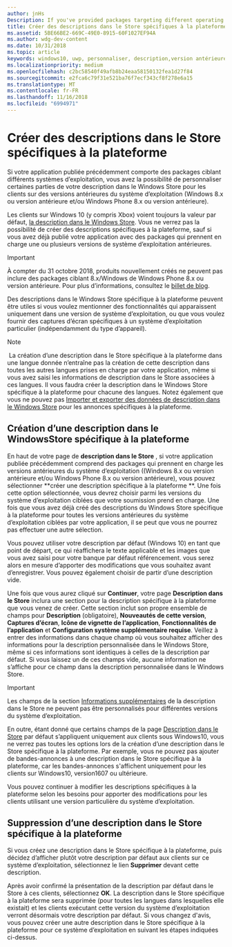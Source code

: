 ```yaml
---
author: jnHs
Description: If you've provided packages targeting different operating systems, you have the option to customize parts of your Store listing for different targeted operating systems.
title: Créer des descriptions dans le Store spécifiques à la plateforme
ms.assetid: 5BE66BE2-669C-49E0-8915-60F1027EF94A
ms.author: wdg-dev-content
ms.date: 10/31/2018
ms.topic: article
keywords: windows10, uwp, personnaliser, description,version antérieure
ms.localizationpriority: medium
ms.openlocfilehash: c2bc58540f49afb8b24eaa58150132fea1d27f84
ms.sourcegitcommit: e2fca6c79f31e521ba76f7ecf343cf8f278e6a15
ms.translationtype: MT
ms.contentlocale: fr-FR
ms.lasthandoff: 11/16/2018
ms.locfileid: "6994971"
---
```

# <a name="create-platform-specific-store-listings"></a>Créer des descriptions dans le Store spécifiques à la plateforme


Si votre application publiée précédemment comporte des packages ciblant différents systèmes d’exploitation, vous avez la possibilité de personnaliser certaines parties de votre description dans le Windows Store pour les clients sur des versions antérieures du système d’exploitation (Windows 8.x ou version antérieure et/ou Windows Phone 8.x ou version antérieure). 

Les clients sur Windows 10 (y compris Xbox) voient toujours la valeur par défaut, [la description dans le Windows Store](create-app-store-listings.md). Vous ne verrez pas la possibilité de créer des descriptions spécifiques à la plateforme, sauf si vous avez déjà publié votre application avec des packages qui prennent en charge une ou plusieurs versions de système d’exploitation antérieures. 

> [!IMPORTANT]
> À compter du 31 octobre 2018, produits nouvellement créés ne peuvent pas inclure des packages ciblant 8.x/Windows de Windows Phone 8.x ou version antérieure. Pour plus d’informations, consultez le [billet de blog](https://blogs.windows.com/buildingapps/2018/08/20/important-dates-regarding-apps-with-windows-phone-8-x-and-earlier-and-windows-8-8-1-packages-submitted-to-microsoft-store/#SzKghBbqDMlmAO4c.97).

Des descriptions dans le Windows Store spécifique à la plateforme peuvent être utiles si vous voulez mentionner des fonctionnalités qui apparaissent uniquement dans une version de système d’exploitation, ou que vous voulez fournir des captures d’écran spécifiques à un système d’exploitation particulier (indépendamment du type d’appareil).

> [!NOTE]
> La création d’une description dans le Store spécifique à la plateforme dans une langue donnée n’entraîne pas la création de cette description dans toutes les autres langues prises en charge par votre application, même si vous avez saisi les informations de description dans le Store associées à ces langues. Il vous faudra créer la description dans le Windows Store spécifique à la plateforme pour chacune des langues. Notez également que vous ne pouvez pas [Importer et exporter des données de description dans le Windows Store](import-and-export-store-listings.md) pour les annonces spécifiques à la plateforme.


## <a name="creating-a-platform-specific-store-listing"></a>Création d’une description dans le WindowsStore spécifique à la plateforme

En haut de votre page de **description dans le Store** , si votre application publiée précédemment comprend des packages qui prennent en charge les versions antérieures du système d’exploitation ((Windows 8.x ou version antérieure et/ou Windows Phone 8.x ou version antérieure), vous pouvez sélectionner **créer une description spécifique à la plateforme **. Une fois cette option sélectionnée, vous devrez choisir parmi les versions du système d’exploitation ciblées que votre soumission prend en charge. Une fois que vous avez déjà créé des descriptions du Windows Store spécifique à la plateforme pour toutes les versions antérieures du système d’exploitation ciblées par votre application, il se peut que vous ne pourrez pas effectuer une autre sélection.

Vous pouvez utiliser votre description par défaut (Windows 10) en tant que point de départ, ce qui réaffichera le texte applicable et les images que vous avez saisi pour votre banque par défaut référencement. vous serez alors en mesure d’apporter des modifications que vous souhaitez avant d’enregistrer. Vous pouvez également choisir de partir d’une description vide.

Une fois que vous aurez cliqué sur **Continuer**, votre page **Description dans le Store** inclura une section pour la description spécifique à la plateforme que vous venez de créer. Cette section inclut son propre ensemble de champs pour **Description** (obligatoire), **Nouveautés de cette version**, **Captures d’écran**, **Icône de vignette de l’application**, **Fonctionnalités de l’application** et **Configuration système supplémentaire requise**. Veillez à entrer des informations dans chaque champ où vous souhaitez afficher des informations pour la description personnalisée dans le Windows Store, même si ces informations sont identiques à celles de la description par défaut. Si vous laissez un de ces champs vide, aucune information ne s’affiche pour ce champ dans la description personnalisée dans le Windows Store.

> [!IMPORTANT]
> Les champs de la section [Informations supplémentaires](create-app-store-listings.md#additional-information) de la description dans le Store ne peuvent pas être personnalisés pour différentes versions du système d’exploitation.
> 
> En outre, étant donné que certains champs de la page [Description dans le Store](create-app-store-listings.md) par défaut s’appliquent uniquement aux clients sous Windows10, vous ne verrez pas toutes les options lors de la création d’une description dans le Store spécifique à la plateforme. Par exemple, vous ne pouvez pas ajouter de bandes-annonces à une description dans le Store spécifique à la plateforme, car les bandes-annonces s'affichent uniquement pour les clients sur Windows10, version1607 ou ultérieure. 

Vous pouvez continuer à modifier les descriptions spécifiques à la plateforme selon les besoins pour apporter des modifications pour les clients utilisant une version particulière du système d’exploitation.


## <a name="removing-a-platform-specific-store-listing"></a>Suppression d’une description dans le Store spécifique à la plateforme

Si vous créez une description dans le Store spécifique à la plateforme, puis décidez d’afficher plutôt votre description par défaut aux clients sur ce système d’exploitation, sélectionnez le lien **Supprimer** devant cette description.

Après avoir confirmé la présentation de la description par défaut dans le Store à ces clients, sélectionnez **OK**. La description dans le Store spécifique à la plateforme sera supprimée (pour toutes les langues dans lesquelles elle existait) et les clients exécutant cette version du système d’exploitation verront désormais votre description par défaut. Si vous changez d'avis, vous pouvez créer une autre description dans le Store spécifique à la plateforme pour ce système d’exploitation en suivant les étapes indiquées ci-dessus.
 

 




